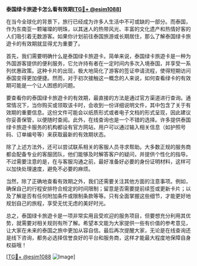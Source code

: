 **泰国绿卡旅遊卡怎么看有效期[[TG💪+ @esim1088](https://t.me/s/esim1088)]**

在当今全球化的背景下，旅行已经成为许多人生活中不可或缺的一部分。而泰国，作为东南亚一颗璀璨的明珠，以其迷人的热带风光、丰富的文化遗产和热情好客的人们吸引着无数游客。如果你计划前往泰国旅游或长期居住，那么了解泰国绿卡旅遊卡的有效期就显得尤为重要了。

首先，我们需要明确什么是泰国绿卡旅遊卡。简单来说，泰国绿卡旅遊卡是一种为外国游客提供的便利服务，它允许持有者在一定时间内多次入境泰国，并享受一系列优惠政策。这种卡片的出现，极大地简化了游客的签证申请流程，使得短期访问泰国变得更加便捷。然而，对于初次接触这一概念的人来说，如何查看绿卡的有效期可能是一个让人困惑的问题。

要查看你的泰国绿卡旅遊卡的有效期，最直接的方法是通过官方渠道进行查询。通常情况下，当你购买或领取该卡时，会收到一份详细说明文件，其中包含了关于有效期的重要信息。这份文件可能会以纸质形式或者电子文档的形式呈现，因此建议你妥善保管，以便随时查阅。此外，在线查询也是一个不错的选择。许多提供泰国绿卡旅遊卡服务的机构都设有官方网站，用户可以通过输入相关信息（如护照号码、订单编号等）来获取最新的有效期状态。

除了上述方法外，还可以尝试联系相关的客服人员寻求帮助。大多数正规的服务商都会配备专业的客服团队，他们能够及时解答客户的疑问，并提供个性化的指导。不过需要注意的是，在与客服沟通之前，最好准备好必要的身份证明材料，这样可以加快处理速度，避免不必要的麻烦。

当然，除了正确地查看有效期之外，我们还需要关注其他方面的注意事项。例如，确保自己的行程安排符合规定的时间限制；留意是否需要提前续签或更新卡片；以及了解是否有任何附加条件或限制条款等等。只有全面掌握这些细节，才能更好地规划自己的旅程，享受无忧无虑的美好时光。

总之，泰国绿卡旅遊卡是一项非常实用且受欢迎的服务项目，但要想充分利用其优势，就需要对相关规则有所了解。希望本文能为大家提供一些有价值的参考意见，让大家在未来的泰国之旅中更加从容自信。最后再次提醒大家，无论是在线查询还是线下咨询，都务必选择信誉良好的平台和服务商，这样才能最大程度地保障自身权益哦！

[[TG💪+ @esim1088](https://t.me/s/esim1088) ![Image](https://i.postimg.cc/4NQfJmqS/Snipaste-2025-05-13-00-14-12.png)]